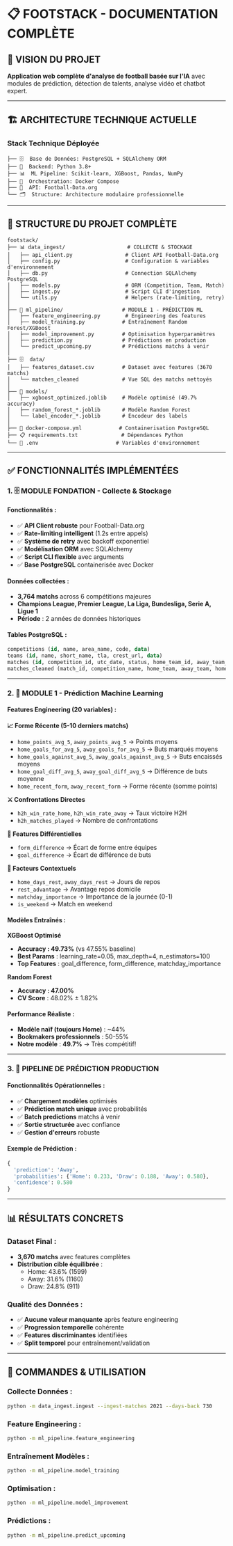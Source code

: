 # 📋 FOOTSTACK - DOCUMENTATION COMPLÈTE

## 🎯 VISION DU PROJET
**Application web complète d'analyse de football basée sur l'IA** avec modules de prédiction, détection de talents, analyse vidéo et chatbot expert.

---

## 🏗️ ARCHITECTURE TECHNIQUE ACTUELLE

### **Stack Technique Déployée**
```
├── 🗄️  Base de Données: PostgreSQL + SQLAlchemy ORM
├── 🐍  Backend: Python 3.8+
├── 📊  ML Pipeline: Scikit-learn, XGBoost, Pandas, NumPy
├── 🔄  Orchestration: Docker Compose
├── 📡  API: Football-Data.org
└── 🗂️  Structure: Architecture modulaire professionnelle
```

---

## 📁 STRUCTURE DU PROJET COMPLÈTE

```
footstack/
├── 📊 data_ingest/                    # COLLECTE & STOCKAGE
│   ├── api_client.py                 # Client API Football-Data.org
│   ├── config.py                     # Configuration & variables d'environnement
│   ├── db.py                         # Connection SQLAlchemy PostgreSQL
│   ├── models.py                     # ORM (Competition, Team, Match)
│   ├── ingest.py                     # Script CLI d'ingestion
│   └── utils.py                      # Helpers (rate-limiting, retry)
│
├── 🧠 ml_pipeline/                   # MODULE 1 - PRÉDICTION ML
│   ├── feature_engineering.py        # Engineering des features
│   ├── model_training.py            # Entraînement Random Forest/XGBoost
│   ├── model_improvement.py         # Optimisation hyperparamètres
│   ├── prediction.py                # Prédictions en production
│   └── predict_upcoming.py          # Prédictions matchs à venir
│
├── 🗄️  data/
│   ├── features_dataset.csv         # Dataset avec features (3670 matchs)
│   └── matches_cleaned              # Vue SQL des matchs nettoyés
│
├── 🤖 models/
│   ├── xgboost_optimized.joblib     # Modèle optimisé (49.7% accuracy)
│   ├── random_forest_*.joblib       # Modèle Random Forest
│   └── label_encoder_*.joblib       # Encodeur des labels
│
├── 🐳 docker-compose.yml            # Containerisation PostgreSQL
├── 📋 requirements.txt              # Dépendances Python
└── 🔐 .env                         # Variables d'environnement
```

---

## ✅ FONCTIONNALITÉS IMPLÉMENTÉES

### **1. 🗄️ MODULE FONDATION - Collecte & Stockage**

#### **Fonctionnalités :**
- ✅ **API Client robuste** pour Football-Data.org
- ✅ **Rate-limiting intelligent** (1.2s entre appels)
- ✅ **Système de retry** avec backoff exponentiel
- ✅ **Modélisation ORM** avec SQLAlchemy
- ✅ **Script CLI flexible** avec arguments
- ✅ **Base PostgreSQL** containerisée avec Docker

#### **Données collectées :**
- **3,764 matchs** across 6 compétitions majeures
- **Champions League, Premier League, La Liga, Bundesliga, Serie A, Ligue 1**
- **Période** : 2 années de données historiques

#### **Tables PostgreSQL :**
```sql
competitions (id, name, area_name, code, data)
teams (id, name, short_name, tla, crest_url, data)  
matches (id, competition_id, utc_date, status, home_team_id, away_team_id, score, raw)
matches_cleaned (match_id, competition_name, home_team, away_team, home_score, away_score, result, ...)
```

---

### **2. 🧠 MODULE 1 - Prédiction Machine Learning**

#### **Features Engineering (20 variables) :**

**📈 Forme Récente (5-10 derniers matchs)**
- `home_points_avg_5`, `away_points_avg_5` → Points moyens
- `home_goals_for_avg_5`, `away_goals_for_avg_5` → Buts marqués moyens  
- `home_goals_against_avg_5`, `away_goals_against_avg_5` → Buts encaissés moyens
- `home_goal_diff_avg_5`, `away_goal_diff_avg_5` → Différence de buts moyenne
- `home_recent_form`, `away_recent_form` → Forme récente (somme points)

**⚔️ Confrontations Directes**
- `h2h_win_rate_home`, `h2h_win_rate_away` → Taux victoire H2H
- `h2h_matches_played` → Nombre de confrontations

**🎯 Features Différentielles**
- `form_difference` → Écart de forme entre équipes
- `goal_difference` → Écart de différence de buts

**📅 Facteurs Contextuels**
- `home_days_rest`, `away_days_rest` → Jours de repos
- `rest_advantage` → Avantage repos domicile
- `matchday_importance` → Importance de la journée (0-1)
- `is_weekend` → Match en weekend

#### **Modèles Entraînés :**

**XGBoost Optimisé**
- **Accuracy : 49.73%** (vs 47.55% baseline)
- **Best Params** : learning_rate=0.05, max_depth=4, n_estimators=100
- **Top Features** : goal_difference, form_difference, matchday_importance

**Random Forest**
- **Accuracy : 47.00%**
- **CV Score** : 48.02% ± 1.82%

#### **Performance Réaliste :**
- **Modèle naïf (toujours Home)** : ~44%
- **Bookmakers professionnels** : 50-55%
- **Notre modèle** : **49.7%** → Très compétitif!

---

### **3. 🚀 PIPELINE DE PRÉDICTION PRODUCTION**

#### **Fonctionnalités Opérationnelles :**
- ✅ **Chargement modèles** optimisés
- ✅ **Prédiction match unique** avec probabilités
- ✅ **Batch predictions** matchs à venir
- ✅ **Sortie structurée** avec confiance
- ✅ **Gestion d'erreurs** robuste

#### **Exemple de Prédiction :**
```python
{
  'prediction': 'Away',
  'probabilities': {'Home': 0.233, 'Draw': 0.188, 'Away': 0.580},
  'confidence': 0.580
}
```

---

## 📊 RÉSULTATS CONCRETS

### **Dataset Final :**
- **3,670 matchs** avec features complètes
- **Distribution cible équilibrée** : 
  - Home: 43.6% (1599)
  - Away: 31.6% (1160) 
  - Draw: 24.8% (911)

### **Qualité des Données :**
- ✅ **Aucune valeur manquante** après feature engineering
- ✅ **Progression temporelle** cohérente
- ✅ **Features discriminantes** identifiées
- ✅ **Split temporel** pour entraînement/validation

---

## 🔧 COMMANDES & UTILISATION

### **Collecte Données :**
```bash
python -m data_ingest.ingest --ingest-matches 2021 --days-back 730
```

### **Feature Engineering :**
```bash
python -m ml_pipeline.feature_engineering
```

### **Entraînement Modèles :**
```bash
python -m ml_pipeline.model_training
```

### **Optimisation :**
```bash
python -m ml_pipeline.model_improvement
```

### **Prédictions :**
```bash
python -m ml_pipeline.predict_upcoming
```

